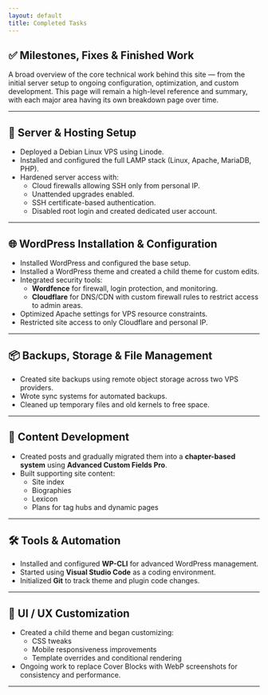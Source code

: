 ```yaml
---
layout: default
title: Completed Tasks
---
```


## ✅ Milestones, Fixes & Finished Work

A broad overview of the core technical work behind this site — from the initial server setup to ongoing configuration, optimization, and custom development. This page will remain a high-level reference and summary, with each major area having its own breakdown page over time.

---

## 🔧 Server & Hosting Setup

- Deployed a Debian Linux VPS using Linode.
- Installed and configured the full LAMP stack (Linux, Apache, MariaDB, PHP).
- Hardened server access with:
  - Cloud firewalls allowing SSH only from personal IP.
  - Unattended upgrades enabled.
  - SSH certificate-based authentication.
  - Disabled root login and created dedicated user account.

---

## 🌐 WordPress Installation & Configuration

- Installed WordPress and configured the base setup.
- Installed a WordPress theme and created a child theme for custom edits.
- Integrated security tools:
  - **Wordfence** for firewall, login protection, and monitoring.
  - **Cloudflare** for DNS/CDN with custom firewall rules to restrict access to admin areas.
- Optimized Apache settings for VPS resource constraints.
- Restricted site access to only Cloudflare and personal IP.

---

## 📦 Backups, Storage & File Management

- Created site backups using remote object storage across two VPS providers.
- Wrote sync systems for automated backups.
- Cleaned up temporary files and old kernels to free space.

---

## 📁 Content Development

- Created posts and gradually migrated them into a **chapter-based system** using **Advanced Custom Fields Pro**.
- Built supporting site content:
  - Site index
  - Biographies
  - Lexicon
  - Plans for tag hubs and dynamic pages

---

## 🛠️ Tools & Automation

- Installed and configured **WP-CLI** for advanced WordPress management.
- Started using **Visual Studio Code** as a coding environment.
- Initialized **Git** to track theme and plugin code changes.

---

## 📱 UI / UX Customization

- Created a child theme and began customizing:
  - CSS tweaks
  - Mobile responsiveness improvements
  - Template overrides and conditional rendering
- Ongoing work to replace Cover Blocks with WebP screenshots for consistency and performance.

---

